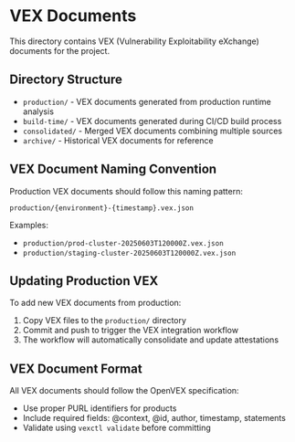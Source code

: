 # VEX Documents

This directory contains VEX (Vulnerability Exploitability eXchange) documents for the project.

## Directory Structure

- `production/` - VEX documents generated from production runtime analysis
- `build-time/` - VEX documents generated during CI/CD build process  
- `consolidated/` - Merged VEX documents combining multiple sources
- `archive/` - Historical VEX documents for reference

## VEX Document Naming Convention

Production VEX documents should follow this naming pattern:
```
production/{environment}-{timestamp}.vex.json
```

Examples:
- `production/prod-cluster-20250603T120000Z.vex.json`
- `production/staging-cluster-20250603T120000Z.vex.json`

## Updating Production VEX

To add new VEX documents from production:

1. Copy VEX files to the `production/` directory
2. Commit and push to trigger the VEX integration workflow
3. The workflow will automatically consolidate and update attestations

## VEX Document Format

All VEX documents should follow the OpenVEX specification:
- Use proper PURL identifiers for products
- Include required fields: @context, @id, author, timestamp, statements
- Validate using `vexctl validate` before committing
